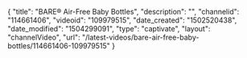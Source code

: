 {
    "title": "BARE&reg; Air-Free Baby Bottles",
    "description": "",
    "channelid": "114661406",
    "videoid": "109979515",
    "date_created": "1502520438",
    "date_modified": "1504299091",
    "type": "captivate",
    "layout": "channelVideo",
    "url": "\/latest-videos\/bare-air-free-baby-bottles\/114661406-109979515"
}